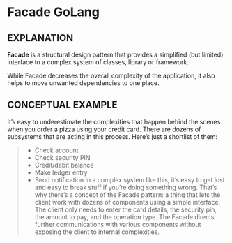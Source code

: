 # Facade GoLang

## EXPLANATION
**Facade** is a structural design pattern that provides a simplified (but limited) interface to a complex system of classes, library or framework.

While Facade decreases the overall complexity of the application, it also helps to move unwanted dependencies to one place.

## CONCEPTUAL EXAMPLE
It’s easy to underestimate the complexities that happen behind the scenes when you order a pizza using your credit card. There are dozens of subsystems that are acting in this process. Here’s just a shortlist of them:
>* Check account
>* Check security PIN
>* Credit/debit balance
>* Make ledger entry
>* Send notification
In a complex system like this, it’s easy to get lost and easy to break stuff if you’re doing something wrong. That’s why there’s a concept of the Facade pattern: a thing that lets the client work with dozens of components using a simple interface. The client only needs to enter the card details, the security pin, the amount to pay, and the operation type. The Facade directs further communications with various components without exposing the client to internal complexities.
